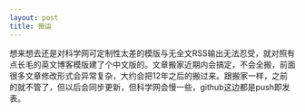 ```yaml
---
layout: post
title: 搬运
---
```


想来想去还是对科学网可定制性太差的模版与无全文RSS输出无法忍受，就对照有点长毛的英文博客模版建了个中文版的。文章搬家近期内会搞定，不会全搬，前面很多文章修改形式会异常复杂，大约会把12年之后的搬过来。跟搬家一样，之前的就不管了，但以后会同步更新，但科学网会慢一些，github这边都是push即发表。
